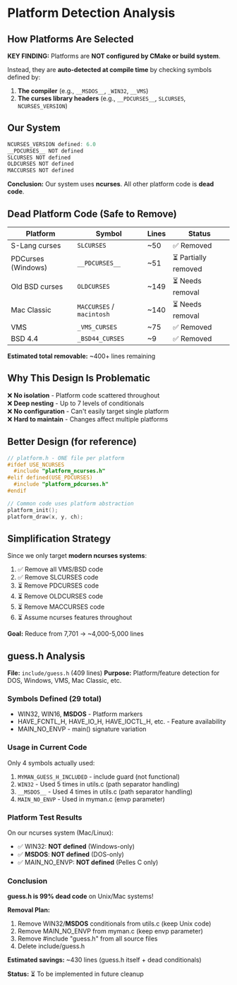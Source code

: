 # Platform Detection Analysis

## How Platforms Are Selected

**KEY FINDING:** Platforms are **NOT configured by CMake or build system**.

Instead, they are **auto-detected at compile time** by checking symbols defined by:
1. **The compiler** (e.g., `__MSDOS__`, `_WIN32`, `__VMS`)
2. **The curses library headers** (e.g., `__PDCURSES__`, `SLCURSES`, `NCURSES_VERSION`)

## Our System

```c
NCURSES_VERSION defined: 6.0
__PDCURSES__ NOT defined
SLCURSES NOT defined  
OLDCURSES NOT defined
MACCURSES NOT defined
```

**Conclusion:** Our system uses **ncurses**. All other platform code is **dead code**.

## Dead Platform Code (Safe to Remove)

| Platform | Symbol | Lines | Status |
|----------|--------|-------|--------|
| S-Lang curses | `SLCURSES` | ~50 | ✅ Removed |
| PDCurses (Windows) | `__PDCURSES__` | ~51 | ⏳ Partially removed |
| Old BSD curses | `OLDCURSES` | ~149 | ⏳ Needs removal |
| Mac Classic | `MACCURSES` / `macintosh` | ~140 | ⏳ Needs removal |
| VMS | `_VMS_CURSES` | ~75 | ✅ Removed |
| BSD 4.4 | `_BSD44_CURSES` | ~9 | ✅ Removed |

**Estimated total removable:** ~400+ lines remaining

## Why This Design Is Problematic

❌ **No isolation** - Platform code scattered throughout  
❌ **Deep nesting** - Up to 7 levels of conditionals  
❌ **No configuration** - Can't easily target single platform  
❌ **Hard to maintain** - Changes affect multiple platforms  

## Better Design (for reference)

```c
// platform.h - ONE file per platform
#ifdef USE_NCURSES
  #include "platform_ncurses.h"
#elif defined(USE_PDCURSES)
  #include "platform_pdcurses.h"
#endif

// Common code uses platform abstraction
platform_init();
platform_draw(x, y, ch);
```

## Simplification Strategy

Since we only target **modern ncurses systems**:

1. ✅ Remove all VMS/BSD code
2. ✅ Remove SLCURSES code  
3. ⏳ Remove PDCURSES code
4. ⏳ Remove OLDCURSES code
5. ⏳ Remove MACCURSES code
6. ⏳ Assume ncurses features throughout

**Goal:** Reduce from 7,701 → ~4,000-5,000 lines

## guess.h Analysis

**File:** `include/guess.h` (409 lines)
**Purpose:** Platform/feature detection for DOS, Windows, VMS, Mac Classic, etc.

### Symbols Defined (29 total)
- WIN32, WIN16, __MSDOS__ - Platform markers
- HAVE_FCNTL_H, HAVE_IO_H, HAVE_IOCTL_H, etc. - Feature availability
- MAIN_NO_ENVP - main() signature variation

### Usage in Current Code
Only 4 symbols actually used:
1. `MYMAN_GUESS_H_INCLUDED` - include guard (not functional)
2. `WIN32` - Used 5 times in utils.c (path separator handling)
3. `__MSDOS__` - Used 4 times in utils.c (path separator handling)  
4. `MAIN_NO_ENVP` - Used in myman.c (envp parameter)

### Platform Test Results
On our ncurses system (Mac/Linux):
- ✅ WIN32: **NOT defined** (Windows-only)
- ✅ __MSDOS__: **NOT defined** (DOS-only)
- ✅ MAIN_NO_ENVP: **NOT defined** (Pelles C only)

### Conclusion
**guess.h is 99% dead code** on Unix/Mac systems!

**Removal Plan:**
1. Remove WIN32/__MSDOS__ conditionals from utils.c (keep Unix code)
2. Remove MAIN_NO_ENVP from myman.c (keep envp parameter)
3. Remove #include "guess.h" from all source files
4. Delete include/guess.h

**Estimated savings:** ~430 lines (guess.h itself + dead conditionals)

**Status:** ⏳ To be implemented in future cleanup
